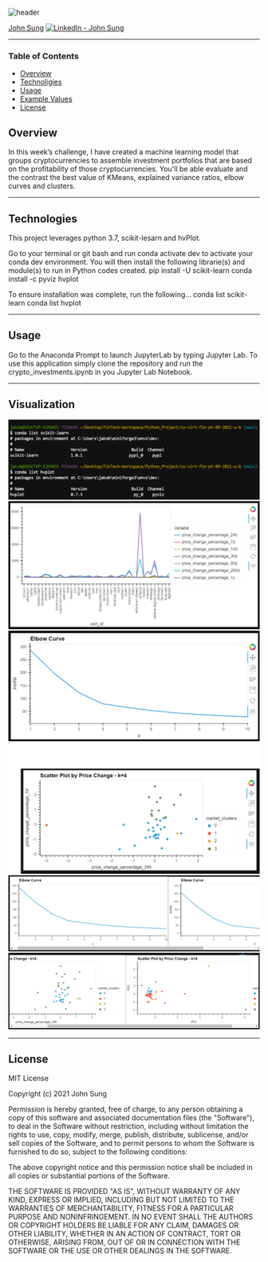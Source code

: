 ![header](https://capsule-render.vercel.app/api?type=waving&color=gradient&width=1000&height=200&section=header&text=Unsupervised%20Machine%20Learning%20&fontSize=30&fontColor=black)

<!-- header is made with: https://github.com/kyechan99/capsule-render -->

[John Sung](https://linkedin.com/in/john-sung-3675569) [<img src="https://cdn2.auth0.com/docs/media/connections/linkedin.png" alt="LinkedIn -  John Sung" width=15/>](https://linkedin.com/in/john-sung-3675569/)
                                 
---

### Table of Contents

* [Overview](#overview)
* [Technoligies](#technologies)
* [Usage](#usage)
* [Example Values](#example-values)
* [License](#license)  



## Overview
In this week’s challenge, I have created a machine learning model that groups cryptocurrencies to assemble investment portfolios that are based on the profitability of those cryptocurrencies. You'll be able evaluate and the contrast the best value of KMeans, explained variance ratios, elbow curves and clusters.

---

## Technologies

This project leverages python 3.7, scikit-lesarn and hvPlot.

Go to your terminal or git bash and run conda activate dev to activate your conda dev environment. 
You will then install the following librarie(s) and module(s) to run in Python codes created.
    pip install -U scikit-learn
    conda install -c pyviz hvplot
    
To ensure installation was complete, run the following...
    conda list scikit-learn
    conda list hvplot

---

## Usage

Go to the Anaconda Prompt to launch JupyterLab by typing Jupyter Lab. To use this application simply clone the repository and run the crypto_investments.ipynb in you Jupyter Lab Notebook.

---


## Visualization

![conda_list](Images/conda_list.PNG)
![df_market_data_hvplot](Images/df_market_data_hvplot.PNG)
![elbow_curve](Images/elbow_curve.PNG)
![scatter_plot](Images/scatter_plot.PNG)
![composite_elbow](Images/composite_elbow.PNG)
![composite_scatter](Images/composite_scatter.PNG)


---

## License

MIT License

Copyright (c) 2021 John Sung

Permission is hereby granted, free of charge, to any person obtaining a copy
of this software and associated documentation files (the "Software"), to deal
in the Software without restriction, including without limitation the rights
to use, copy, modify, merge, publish, distribute, sublicense, and/or sell
copies of the Software, and to permit persons to whom the Software is
furnished to do so, subject to the following conditions:

The above copyright notice and this permission notice shall be included in all
copies or substantial portions of the Software.

THE SOFTWARE IS PROVIDED "AS IS", WITHOUT WARRANTY OF ANY KIND, EXPRESS OR
IMPLIED, INCLUDING BUT NOT LIMITED TO THE WARRANTIES OF MERCHANTABILITY,
FITNESS FOR A PARTICULAR PURPOSE AND NONINFRINGEMENT. IN NO EVENT SHALL THE
AUTHORS OR COPYRIGHT HOLDERS BE LIABLE FOR ANY CLAIM, DAMAGES OR OTHER
LIABILITY, WHETHER IN AN ACTION OF CONTRACT, TORT OR OTHERWISE, ARISING FROM,
OUT OF OR IN CONNECTION WITH THE SOFTWARE OR THE USE OR OTHER DEALINGS IN THE
SOFTWARE.

